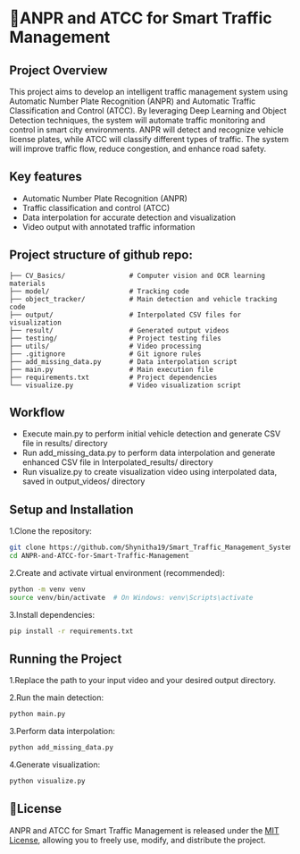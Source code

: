 # 🚦ANPR and ATCC for Smart Traffic Management

## Project Overview

This project aims to develop an intelligent traffic management system using Automatic Number Plate Recognition (ANPR) and Automatic Traffic Classification and Control (ATCC). By leveraging Deep Learning and Object Detection techniques, the system will automate traffic monitoring and control in smart city environments. ANPR will detect and recognize vehicle license plates, while ATCC will classify different types of traffic. The system will improve traffic flow, reduce congestion, and enhance road safety.

## Key features

- Automatic Number Plate Recognition (ANPR)
- Traffic classification and control (ATCC)
- Data interpolation for accurate detection and visualization
- Video output with annotated traffic information

## Project structure of github repo:

```
├── CV_Basics/                # Computer vision and OCR learning materials
├── model/                    # Tracking code
├── object_tracker/           # Main detection and vehicle tracking code
├── output/                   # Interpolated CSV files for visualization
├── result/                   # Generated output videos
├── testing/                  # Project testing files
├── utils/                    # Video processing
├── .gitignore                # Git ignore rules
├── add_missing_data.py       # Data interpolation script
├── main.py                   # Main execution file
├── requirements.txt          # Project dependencies
└── visualize.py              # Video visualization script
```

## Workflow

- Execute main.py to perform initial vehicle detection and generate CSV file in results/ directory
- Run add_missing_data.py to perform data interpolation and generate enhanced CSV file in Interpolated_results/ directory
- Run visualize.py to create visualization video using interpolated data, saved in output_videos/ directory

## Setup and Installation

1.Clone the repository:
  ```bash
  git clone https://github.com/Shynitha19/Smart_Traffic_Management_System
  cd ANPR-and-ATCC-for-Smart-Traffic-Management
  ```

2.Create and activate virtual environment (recommended):
  ```bash
  python -m venv venv
  source venv/bin/activate  # On Windows: venv\Scripts\activate
  ```

3.Install dependencies:
  ```bash
  pip install -r requirements.txt
  ```

## Running the Project

1.Replace the path to your input video and your desired output directory.

2.Run the main detection:
  ```bash
  python main.py
  ```

3.Perform data interpolation:
  ```bash
  python add_missing_data.py
  ```

4.Generate visualization:
  ```bash
  python visualize.py
  ```

## 📄License

ANPR and ATCC for Smart Traffic Management is released under the [MIT License](License), allowing you to freely use, modify, and distribute the project.